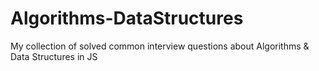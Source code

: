 # Algorithms-DataStructures
My collection of solved common interview questions about Algorithms &amp; Data Structures in JS
